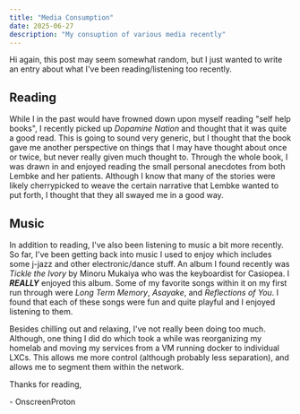 ```yaml
---
title: "Media Consumption"
date: 2025-06-27
description: "My consuption of various media recently"
---
```


Hi again, this post may seem somewhat random, but I just wanted to write an entry about what I've been reading/listening too recently.

## Reading

While I in the past would have frowned down upon myself reading "self help books", I recently picked up *Dopamine Nation* and thought that it was quite a good read. This is going to sound very generic, but I thought that the book gave me another perspective on things that I may have thought about once or twice, but never really given much thought to. Through the whole book, I was drawn in and enjoyed reading the small personal anecdotes from both Lembke and her patients. Although I know that many of the stories were likely cherrypicked to weave the certain narrative that Lembke wanted to put forth, I thought that they all swayed me in a good way.

## Music

In addition to reading, I've also been listening to music a bit more recently. So far, I've been getting back into music I used to enjoy which includes some j-jazz and other electronic/dance stuff. An album I found recently was *Tickle the Ivory* by Minoru Mukaiya who was the keyboardist for Casiopea. I ***REALLY*** enjoyed this album. Some of my favorite songs within it on my first run through were *Long Term Memory*, *Asayake*, and *Reflections of You*. I found that each of these songs were fun and quite playful and I enjoyed listening to them.

Besides chilling out and relaxing, I've not really been doing too much. Although, one thing I did do which took a while was reorganizing my homelab and moving my services from a VM running docker to individual LXCs. This allows me more control (although probably less separation), and allows me to segment them within the network.


Thanks for reading,

\- OnscreenProton
